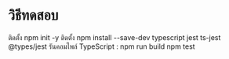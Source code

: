 # วิธีทดสอบ

ติดตั้ง npm init -y
ติดตั้ง npm install --save-dev typescript jest ts-jest @types/jest
รันคอมไพล์ TypeScript : npm run build
npm test
